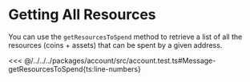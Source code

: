 # Getting All Resources

You can use the `getResourcesToSpend` method to retrieve a list of all the resources (coins + assets) that can be spent by a given address.

<<< @/../../../packages/account/src/account.test.ts#Message-getResourcesToSpend{ts:line-numbers}
